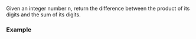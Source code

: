 Given an integer number n, return the difference between the product of its digits and the sum of its digits.
<h3> Example </h3>
